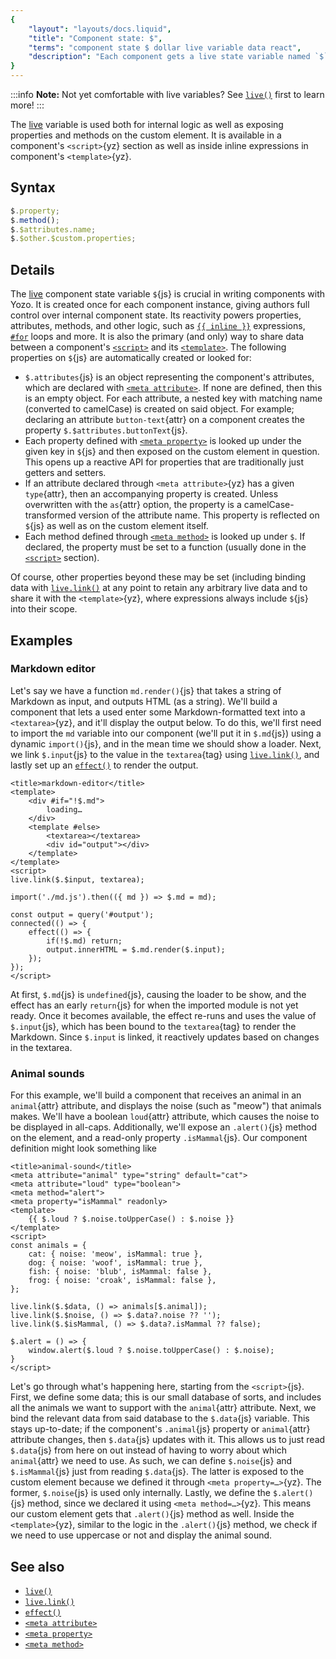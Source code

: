 ```yaml
---
{
	"layout": "layouts/docs.liquid",
	"title": "Component state: $",
	"terms": "component state $ dollar live variable data react",
	"description": "Each component gets a live state variable named `$`{js}. This variable allows for fine-grained reactivity in a concise manner."
}
---
```


:::info
**Note:** Not yet comfortable with live variables? See [`live()`](/docs/live/) first to learn more!
:::

The [live](/docs/live/) variable is used both for internal logic as well as exposing properties and methods on the custom element. It is available in a component's `<script>`{yz} section as well as inside inline expressions in component's `<template>`{yz}.

## Syntax

```js
$.property;
$.method();
$.$attributes.name;
$.$other.$custom.properties;
```

## Details

The [live](/docs/live/) component state variable `$`{js} is crucial in writing components with Yozo. It is created once for each component instance, giving authors full control over internal component state. Its reactivity powers properties, attributes, methods, and other logic, such as [`{{ inline }}`](/docs/components/template/inline/) expressions, [`#for`](/docs/components/template/for-of/) loops and more. It is also the primary (and only) way to share data between a component's [`<script>`](/docs/components/script/) and its [`<template>`](/docs/components/template/). The following properties on `$`{js} are automatically created or looked for:

- `$.attributes`{js} is an object representing the component's attributes, which are declared with [`<meta attribute>`](/docs/components/meta/attribute/). If none are defined, then this is an empty object. For each attribute, a nested key with matching name (converted to camelCase) is created on said object. For example; declaring an attribute `button-text`{attr} on a component creates the property `$.$attributes.buttonText`{js}.
- Each property defined with [`<meta property>`](/docs/components/meta/property/) is looked up under the given key in `$`{js} and then exposed on the custom element in question. This opens up a reactive API for properties that are traditionally just getters and setters.
- If an attribute declared through `<meta attribute>`{yz} has a given `type`{attr}, then an accompanying property is created. Unless overwritten with the `as`{attr} option, the property is a camelCase-transformed version of the attribute name. This property is reflected on `$`{js} as well as on the custom element itself.
- Each method defined through [`<meta method>`](/docs/components/meta/method/) is looked up under `$`. If declared, the property must be set to a function (usually done in the [`<script>`](/docs/components/script/) section).

Of course, other properties beyond these may be set (including binding data with [`live.link()`](/docs/live/link/) at any point to retain any arbitrary live data and to share it with the `<template>`{yz}, where expressions always include `$`{js} into their scope.

## Examples

### Markdown editor

Let's say we have a function `md.render()`{js} that takes a string of Markdown as input, and outputs HTML (as a string). We'll build a component that lets a used enter some Markdown-formatted text into a `<textarea>`{yz}, and it'll display the output below. To do this, we'll first need to import the `md` variable into our component (we'll put it in `$.md`{js}) using a dynamic `import()`{js}, and in the mean time we should show a loader. Next, we link `$.input`{js} to the value in the `textarea`{tag} using [`live.link()`](/docs/live/link/), and lastly set up an [`effect()`](/docs/effect/) to render the output.

```yz
<title>markdown-editor</title>
<template>
	<div #if="!$.md">
		loading…
	</div>
	<template #else>
		<textarea></textarea>
		<div id="output"></div>
	</template>
</template>
<script>
live.link($.$input, textarea);

import('./md.js').then(({ md }) => $.md = md);

const output = query('#output');
connected(() => {
	effect(() => {
		if(!$.md) return;
		output.innerHTML = $.md.render($.input);
	});
});
</script>
```

At first, `$.md`{js} is `undefined`{js}, causing the loader to be show, and the effect has an early `return`{js} for when the imported module is not yet ready. Once it becomes available, the effect re-runs and uses the value of `$.input`{js}, which has been bound to the `textarea`{tag} to render the Markdown. Since `$.input` is linked, it reactively updates based on changes in the textarea.

### Animal sounds

For this example, we'll build a component that receives an animal in an `animal`{attr} attribute, and displays the noise (such as "meow") that animals makes. We'll have a boolean `loud`{attr} attribute, which causes the noise to be displayed in all-caps. Additionally, we'll expose an `.alert()`{js} method on the element, and a read-only property `.isMammal`{js}. Our component definition might look something like

```yz
<title>animal-sound</title>
<meta attribute="animal" type="string" default="cat">
<meta attribute="loud" type="boolean">
<meta method="alert">
<meta property="isMammal" readonly>
<template>
	{{ $.loud ? $.noise.toUpperCase() : $.noise }}
</template>
<script>
const animals = {
	cat: { noise: 'meow', isMammal: true },
	dog: { noise: 'woof', isMammal: true },
	fish: { noise: 'blub', isMammal: false },
	frog: { noise: 'croak', isMammal: false },
};

live.link($.$data, () => animals[$.animal]);
live.link($.$noise, () => $.data?.noise ?? '');
live.link($.$isMammal, () => $.data?.isMammal ?? false);

$.alert = () => {
	window.alert($.loud ? $.noise.toUpperCase() : $.noise);
}
</script>
```

Let's go through what's happening here, starting from the `<script>`{js}. First, we define some data; this is our small database of sorts, and includes all the animals we want to support with the `animal`{attr} attribute. Next, we bind the relevant data from said database to the `$.data`{js} variable. This stays up-to-date; if the component's `.animal`{js} property or `animal`{attr} attribute changes, then `$.data`{js} updates with it. This allows us to just read `$.data`{js} from here on out instead of having to worry about which `animal`{attr} we need to use. As such, we can define `$.noise`{js} and `$.isMammal`{js} just from reading `$.data`{js}. The latter is exposed to the custom element because we defined it through `<meta property=…>`{yz}. The former, `$.noise`{js} is used only internally. Lastly, we define the `$.alert()`{js} method, since we declared it using `<meta method=…>`{yz}. This means our custom element gets that `.alert()`{js} method as well. Inside the `<template>`{yz}, similar to the logic in the `.alert()`{js} method, we check if we need to use uppercase or not and display the animal sound.

## See also

- [`live()`](/docs/live/)
- [`live.link()`](/docs/live/link/)
- [`effect()`](/docs/effect/)
- [`<meta attribute>`](/docs/components/meta/attribute/)
- [`<meta property>`](/docs/components/meta/property/)
- [`<meta method>`](/docs/components/meta/method/)
